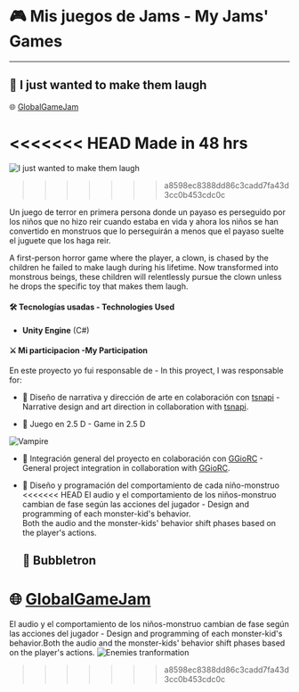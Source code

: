# 🎮  Mis juegos de Jams - My Jams' Games 

---
## 🤡 **I just wanted to make them laugh**

🌐 [GlobalGameJam](https://globalgamejam.org/games/2024/i-just-wanted-make-them-laugh-6)

<<<<<<< HEAD
**Made in 48 hrs**
=======
![I just wanted to make them laugh](https://github.com/user-attachments/assets/919240ed-1527-4f75-bee6-6b780f32510c)
>>>>>>> a8598ec8388dd86c3cadd7fa43d3cc0b453cdc0c

Un juego de terror en primera persona donde un payaso es perseguido por los niños que no hizo reir cuando estaba en vida y ahora los niños se han convertido en monstruos que lo perseguirán a menos que el payaso suelte el juguete que los haga reir. 

A first-person horror game where the player, a clown, is chased by the children he failed to make laugh during his lifetime.
Now transformed into monstrous beings, these children will relentlessly pursue the clown unless he drops the specific toy that makes them laugh.

#### 🛠️ Tecnologías usadas - Technologies Used

- **Unity Engine** (C#)

#### ⚔️ Mi participacion -My Participation

En este proyecto yo fui responsable de - In this proyect, I was responsable for: 

- 🧭 Diseño de narrativa y dirección de arte en colaboración con [tsnapi](https://www.instagram.com/tsanapi/) - Narrative design and art direction in collaboration with [tsnapi](https://www.instagram.com/tsanapi/).

- 🧭 Juego en 2.5 D - Game in 2.5 D

![Vampire](https://github.com/user-attachments/assets/546f06ad-6738-4164-bb6e-8f423b58ca68)

- 🧭 Integración general del proyecto en colaboración con [GGioRC](https://github.com/GGioRC) - General project integration in collaboration with [GGioRC](https://github.com/GGioRC).

- 🧭 Diseño y programación del comportamiento de cada niño-monstruo  
<<<<<<< HEAD
  El audio y el comportamiento de los niños-monstruo cambian de fase según las acciones del jugador - Design and programming of each monster-kid's behavior.  
  Both the audio and the monster-kids' behavior shift phases based on the player's actions.



  ## 🤡 **Bubbletron**

🌐 [GlobalGameJam](https://globalgamejam.org/games/2025/bubbletron-5)
=======
  El audio y el comportamiento de los niños-monstruo cambian de fase según las acciones del jugador - Design and programming of each monster-kid's behavior.Both the audio and the monster-kids' behavior shift phases based on the player's actions.
  ![Enemies tranformation](https://github.com/user-attachments/assets/8356f03f-6c3a-4639-b339-8cb70d206b4a)




  
>>>>>>> a8598ec8388dd86c3cadd7fa43d3cc0b453cdc0c
